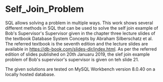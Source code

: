 # Self_Join_Problem
SQL allows solving a problem in multiple ways. This work shows several different methods in SQL that can be used to solve the self join example of Bob's Supervisor's Supervisor given in the chapter three lecture slides of the textbook Database System Concepts by Abraham Silberschatz et al. The referred textbook is the seventh edition and the lecture slides are available in https://db-book.com/slides-dir/index.html. As per the referred edition of slides published on 20th Januaru 2019, the slef join example problem of Bob's supervisor's supervisor is given on teh slide 21.

The given solutions are tested on MySQL Workbench version 8.0.40 on a locally hosted database.
